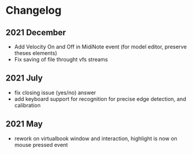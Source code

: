 # Changelog

## 2021 December

- Add Velocity On and Off in MidiNote event (for model editor, preserve theses elements)
- Fix saving of file throught vfs streams


## 2021 July

- fix closing issue (yes/no) answer
- add keyboard support for recognition for precise edge detection, and calibration

## 2021 May
-  rework on virtualbook window and interaction, highlight is now on mouse pressed event

